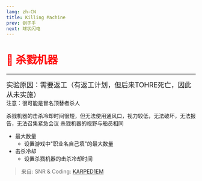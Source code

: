 ```yaml
---
lang: zh-CN
title: Killing Machine
prev: 刽子手
next: 球状闪电
---
```


# <font color=red>🔪 <b>杀戮机器</b></font> <Badge text="Impostor" type="tip" vertical="middle"/>

***

<font size=4em>实验原因：需要返工（有返工计划，但后来TOHRE死亡，因此从未实施） </font><br>
注意：很可能是冒名顶替者杀人

杀戮机器的击杀冷却时间很短，但无法使用通风口，视力较低，无法破坏，无法报告，无法召集紧急会议 杀戮机器的视野与船员相同

- 最大数量
  - 设置游戏中"职业名自己填"的最大数量
- 击杀冷却
  - 设置杀戮机器的击杀冷却时间

> 来自: SNR & Coding: [KARPED1EM](https://github.com/KARPED1EM)
